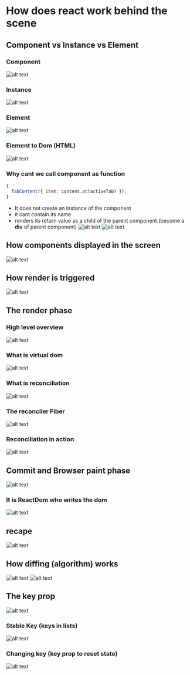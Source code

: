 # How does react work behind the scene

## Component vs Instance vs Element

### Component

![alt text](components-react.png)

### Instance

![alt text](component-instance.png)

### Element

![alt text](react-element.png)

### Element to Dom (HTML)

![alt text](elemet-to-dom.png)

### Why cant we call component as function

```jsx
{
  TabContent({ item: content.at(activeTab) });
}
```

- It does not create an instance of the component
- it cant contain its name
- renders its return value as a child of the parent component.(become a **div** of parent component)
  ![alt text](wrong-way-to-use-components.png)
  ![alt text](cant-even-mahange-own-state.png)

## How components displayed in the screen

![alt text](how-component-displayed-on-the-screen.png)

## How render is triggered

![alt text](how-render-is-trigered.png)

## The render phase

### High level overview

![alt text](render-phase.png)

### What is virtual dom

![alt text](virtual-dom.png)

### What is reconciliation

![alt text](reconciliation.png)

### The reconciler Fiber

![alt text](the-reconciler-FIBER.png)

### Reconciliation in action

![alt text](reconciliation-in-action.png)

## Commit and Browser paint phase

![alt text](the-commit-and-browserpain-phase.png)

### It is ReactDom who writes the dom

![alt text](commit-and-browserpaint-2.png)

## recape

![alt text](recape.png)

## How diffing (algorithm) works

![alt text](how-diffing-works.png)
![alt text](how-diffing-works-2.png)

## The key prop

![alt text](the-key-prop.png)

### Stable Key (keys in lists)

![alt text](keys-in-lists-stableKey.png)

### Changing key (key prop to reset state)

![alt text](key-prop-to-reset-state-ChangingKey.png)
